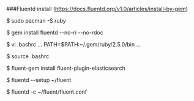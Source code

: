 

###Fluentd install (https://docs.fluentd.org/v1.0/articles/install-by-gem)

$ sudo pacman -S ruby

$ gem install fluentd --no-ri --no-rdoc

$ vi .bashrc
...
PATH=$PATH:~/.gem/ruby/2.5.0/bin
...

$ source .bashrc

$ fluent-gem install fluent-plugin-elasticsearch

$ fluentd --setup ~/fluent

$ fluentd -c ~/fluent/fluent.conf




